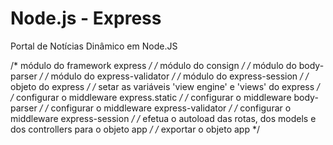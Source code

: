 # Node.js - Express
Portal de Notícias Dinâmico em Node.JS

/* módulo do framework express */
/* módulo do consign */
/* módulo do body-parser */
/* módulo do express-validator */
/* módulo do express-session */
/* objeto do express */
/* setar as variáveis 'view engine' e 'views' do express */
/* configurar o middleware express.static */
/* configurar o middleware body-parser */
/* configurar o middleware express-validator */
/* configurar o middleware express-session */
/* efetua o autoload das rotas, dos models e dos controllers para o objeto app */
/* exportar o objeto app */

